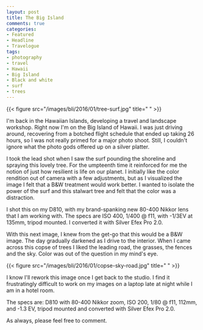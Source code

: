 ```yaml
---
layout: post
title: The Big Island
comments: true
categories:
- Featured
- Headline
- Travelogue
tags:
- photography
- travel
- Hawaii
- Big Island
- Black and white
- surf
- trees
---
```


{{< figure src="/images/bli/2016/01/tree-surf.jpg" title="  " >}}

I'm back in the Hawaiian Islands, developing a travel and landscape workshop. Right now I'm on the Big Island of Hawaii. I was just driving around, recovering from a botched flight schedule that ended up taking 26 hours, so I was not really primed for a major photo shoot. Still, I couldn't ignore what the photo gods offered up on a silver platter.

<!--more-->

I took the lead shot when I saw the surf pounding the shoreline and spraying this lovely tree. For the umpteenth time it reinforced for me the notion of just how resilient is life on our planet. I initially like the color rendition out of camera with a few adjustments, but as I visualized the image I felt that a B&W treatment would work better. I wanted to isolate the power of the surf and this stalwart tree and felt that the color was a distraction. 

I shot this on my D810, with my brand-spanking new 80-400 Nikkor lens that I am working with. The specs are ISO 400, 1/400 @ f11, with -1/3EV at 135mm, tripod mounted. I converted it with Silver Efex Pro 2.0. 

With this next image, I knew from the get-go that this would be a B&W image. The day gradually darkened as I drive to the interior. When I came across this copse of trees I liked the leading road, the grasses, the fences and the sky. Color was out of the question in my mind's eye. 

{{< figure src="/images/bli/2016/01/copse-sky-road.jpg" title="  " >}}

I know I'll rework this image once I get back to the studio. I find it frustratingly difficult to work on my images on a laptop late at night while I am in a hotel room. 

The specs are: D810 with 80-400 Nikkor zoom, ISO 200, 1/80 @ f11, 112mm, and -1.3 EV, tripod mounted and converted with Silver Efex Pro 2.0. 

As always, please feel free to comment. 